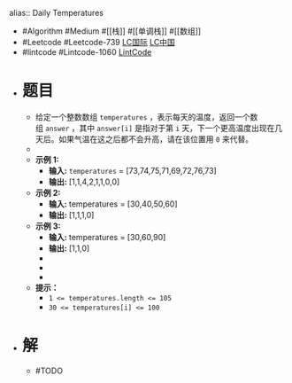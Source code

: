 alias:: Daily Temperatures

- #Algorithm #Medium #[[栈]] #[[单调栈]] #[[数组]]
- #Leetcode #Leetcode-739 [LC国际](https://leetcode.com/problems/daily-temperatures/) [LC中国](https://leetcode.cn/problems/daily-temperatures/)
- #lintcode #Lintcode-1060 [LintCode](https://www.lintcode.com/problem/1060/)
- # 题目
	- 给定一个整数数组 `temperatures` ，表示每天的温度，返回一个数组 `answer` ，其中 `answer[i]` 是指对于第 `i` 天，下一个更高温度出现在几天后。如果气温在这之后都不会升高，请在该位置用 `0` 来代替。
	-
	- **示例 1:**
		- **输入:** `temperatures` = [73,74,75,71,69,72,76,73]
		- **输出:** [1,1,4,2,1,1,0,0]
	- **示例 2:**
		- **输入:** temperatures = [30,40,50,60]
		- **输出:** [1,1,1,0]
	- **示例 3:**
		- **输入:** temperatures = [30,60,90]
		- **输出:** [1,1,0]
		-
		-
		-
	- **提示：**
		- `1 <= temperatures.length <= 105`
		- `30 <= temperatures[i] <= 100`
- # 解
	- #TODO